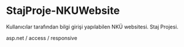 # StajProje-NKUWebsite
 Kullanıcılar tarafından bilgi girişi yapılabilen NKÜ websitesi. Staj Projesi.
 
 asp.net / access / responsive
